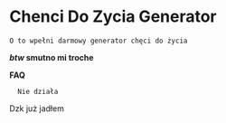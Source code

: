 # Chenci Do Zycia Generator
```
O to wpełni darmowy generator chęci do życia 
```

***btw* smutno mi troche**

**FAQ**
```
  Nie działa
```
  Dzk już jadłem
